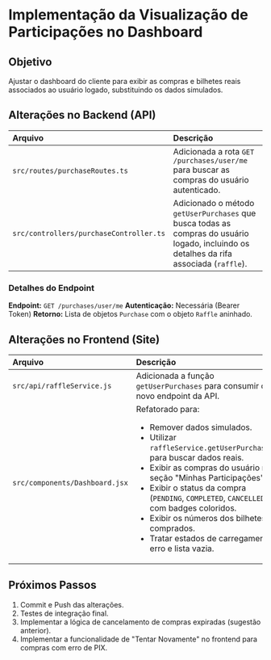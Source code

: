 # Implementação da Visualização de Participações no Dashboard

## Objetivo
Ajustar o dashboard do cliente para exibir as compras e bilhetes reais associados ao usuário logado, substituindo os dados simulados.

## Alterações no Backend (API)

| Arquivo | Descrição |
| :--- | :--- |
| `src/routes/purchaseRoutes.ts` | Adicionada a rota `GET /purchases/user/me` para buscar as compras do usuário autenticado. |
| `src/controllers/purchaseController.ts` | Adicionado o método `getUserPurchases` que busca todas as compras do usuário logado, incluindo os detalhes da rifa associada (`raffle`). |

### Detalhes do Endpoint

**Endpoint:** `GET /purchases/user/me`
**Autenticação:** Necessária (Bearer Token)
**Retorno:** Lista de objetos `Purchase` com o objeto `Raffle` aninhado.

## Alterações no Frontend (Site)

| Arquivo | Descrição |
| :--- | :--- |
| `src/api/raffleService.js` | Adicionada a função `getUserPurchases` para consumir o novo endpoint da API. |
| `src/components/Dashboard.jsx` | Refatorado para: <ul><li>Remover dados simulados.</li><li>Utilizar `raffleService.getUserPurchases()` para buscar dados reais.</li><li>Exibir as compras do usuário na seção "Minhas Participações".</li><li>Exibir o status da compra (`PENDING`, `COMPLETED`, `CANCELLED`) com badges coloridos.</li><li>Exibir os números dos bilhetes comprados.</li><li>Tratar estados de carregamento, erro e lista vazia.</li></ul> |

## Próximos Passos

1.  Commit e Push das alterações.
2.  Testes de integração final.
3.  Implementar a lógica de cancelamento de compras expiradas (sugestão anterior).
4.  Implementar a funcionalidade de "Tentar Novamente" no frontend para compras com erro de PIX.

